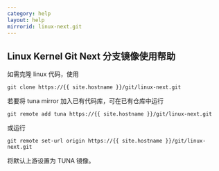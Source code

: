 ```yaml
---
category: help
layout: help
mirrorid: linux-next.git
---
```


## Linux Kernel Git Next 分支镜像使用帮助

如需克隆 linux 代码，使用

```
git clone https://{{ site.hostname }}/git/linux-next.git
```

若要将 tuna mirror 加入已有代码库，可在已有仓库中运行

```
git remote add tuna https://{{ site.hostname }}/git/linux-next.git
```

或运行

```
git remote set-url origin https://{{ site.hostname }}/git/linux-next.git
```

将默认上游设置为 TUNA 镜像。


